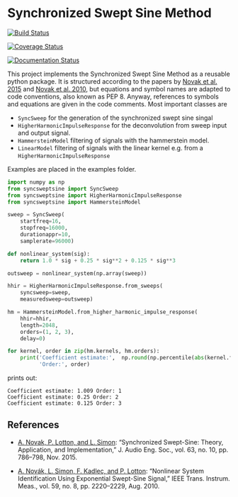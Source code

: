 # Synchronized Swept Sine Method

[![Build Status](https://travis-ci.org/SiggiGue/syncsweptsine.svg?branch=master)](https://travis-ci.org/SiggiGue/syncsweptsine)

[![Coverage Status](https://coveralls.io/repos/github/SiggiGue/syncsweptsine/badge.svg)](https://coveralls.io/github/SiggiGue/syncsweptsine)

[![Documentation Status](https://readthedocs.org/projects/syncsweptsine/badge/?version=latest)](https://syncsweptsine.readthedocs.io/en/latest/?badge=latest)

This project implements the Synchronized Swept Sine Method as a reusable python package.
It is structured according to the papers by [Novak et al. 2015](https://doi.org/10.17743/jaes.2015.0071) and [Novak et al. 2010](https://doi.org/10.1109/TIM.2009.2031836), but equations and symbol names are adapted to code conventions, also known as PEP 8.
Anyway, references to symbols and equations are given in the code comments. 
Most important classes are

-  `SyncSweep` for the generation of the synchronized swept sine singal
-  `HigherHarmonicImpulseResponse` for the deconvolution from sweep input and output signal.
-  `HammersteinModel` filtering of signals with the hammerstein model.
-  `LinearModel` filtering of signals with the linear kernel e.g.  from a `HigherHarmonicImpulseResponse`

Examples are placed in the examples folder.

```python
import numpy as np
from syncsweptsine import SyncSweep
from syncsweptsine import HigherHarmonicImpulseResponse
from syncsweptsine import HammersteinModel

sweep = SyncSweep(
    startfreq=16, 
    stopfreq=16000, 
    durationappr=10, 
    samplerate=96000)

def nonlinear_system(sig):
    return 1.0 * sig + 0.25 * sig**2 + 0.125 * sig**3

outsweep = nonlinear_system(np.array(sweep))

hhir = HigherHarmonicImpulseResponse.from_sweeps(
    syncsweep=sweep, 
    measuredsweep=outsweep)

hm = HammersteinModel.from_higher_harmonic_impulse_response(
    hhir=hhir, 
    length=2048, 
    orders=(1, 2, 3), 
    delay=0)

for kernel, order in zip(hm.kernels, hm.orders):
    print('Coefficient estimate:',  np.round(np.percentile(abs(kernel.frf), 95), 3), 
          'Order:', order)
```

prints out:

```
Coefficient estimate: 1.009 Order: 1
Coefficient estimate: 0.25 Order: 2
Coefficient estimate: 0.125 Order: 3
``` 

## References


*  [A. Novak, P. Lotton, and L. Simon](https://doi.org/10.17743/jaes.2015.0071):  “Synchronized Swept-Sine: Theory, Application, and Implementation,” J. Audio Eng. Soc., vol. 63, no. 10, pp. 786–798, Nov. 2015.


*  [A. Novák, L. Simon, F. Kadlec, and P. Lotton](https://doi.org/10.1109/TIM.2009.2031836):  “Nonlinear System Identification Using Exponential Swept-Sine Signal,” IEEE Trans. Instrum. Meas., vol. 59, no. 8, pp. 2220–2229, Aug. 2010.
